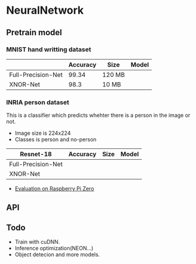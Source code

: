 # NeuralNetwork


## Pretrain model

### MNIST hand writting dataset

|                    | Accuracy | Size   | Model    |
|--------------------|----------|--------|----------|
| Full-Precision-Net | 99.34    | 120 MB |          |
| XNOR-Net           | 98.3     | 10 MB  |  |


### INRIA person dataset
This is a classifier which predicts whehter there is a person in the image or not.
- Image size is 224x224
- Classes is person and no-person

| Resnet-18          | Accuracy | Size   | Model    |
|--------------------|----------|--------|----------|
| Full-Precision-Net |     |  |          |
| XNOR-Net           |      |   |   |

- [Evaluation on Raspberry Pi Zero](#)



## API


## Todo
- Train with cuDNN.
- Inference optimization(NEON...)
- Object detecion and more models.
